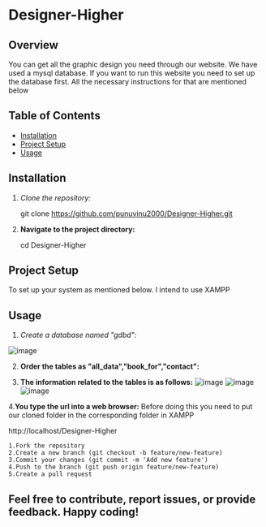 # Designer-Higher 

## Overview

You can get all the graphic design you need through our website. We have used a mysql database. If you want to run this website you need to set up the database first. All the necessary instructions for that are mentioned below

## Table of Contents

- [Installation](#installation)
- [Project Setup](#project-setup)
- [Usage](#usage)

## Installation

1. *Clone the repository:*

   git clone https://github.com/punuvinu2000/Designer-Higher.git

2. **Navigate to the project directory:**

   cd Designer-Higher
   
## Project Setup

   To set up your system as mentioned below. I intend to use XAMPP

## Usage

1. *Create a database named "gdbd":*
   

![image](https://github.com/punuvinu2000/Designer-Higher/assets/90524169/018581b1-e661-4df3-a9c6-547c51530505)


2. **Order the tables as "all_data","book_for","contact":**

3. **The information related to the tables is as follows:**
   ![image](https://github.com/punuvinu2000/Designer-Higher/assets/90524169/a0fa3eaa-5212-428a-b03d-5835fca2d729)
   ![image](https://github.com/punuvinu2000/Designer-Higher/assets/90524169/4c5ef9bc-8dd4-437b-b98e-289521affb0a)
   ![image](https://github.com/punuvinu2000/Designer-Higher/assets/90524169/202ef4f9-f86f-4cf5-a6fb-ab6b73eee33c)

4.**You type the url into a web browser:**
Before doing this you need to put our cloned folder in the corresponding folder in XAMPP
 
    
  http://localhost/Designer-Higher
  


   
    1.Fork the repository
    2.Create a new branch (git checkout -b feature/new-feature)
    3.Commit your changes (git commit -m 'Add new feature')
    4.Push to the branch (git push origin feature/new-feature)
    5.Create a pull request

## Feel free to contribute, report issues, or provide feedback. Happy coding!
